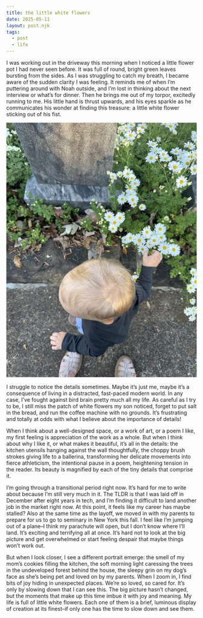 ```yaml
---
title: the little white flowers
date: 2025-05-11
layout: post.njk
tags:
  - post
  - life
---
```


I was working out in the driveway this morning when I noticed a little flower pot I had never seen before. It was full of round, bright green leaves bursting from the sides. As I was struggling to catch my breath, I became aware of the sudden clarity I was feeling. It reminds me of when I’m puttering around with Noah outside, and I’m lost in thinking about the next interview or what’s for dinner. Then he brings me out of my torpor, excitedly running to me. His little hand is thrust upwards, and his eyes sparkle as he communicates his wonder at finding this treasure: a little white flower sticking out of his fist.

<img class="img-post" src="/img/IMG_1285.jpeg" alt="little white flowers">

I struggle to notice the details sometimes. Maybe it’s just me, maybe it’s a consequence of living in a distracted, fast-paced modern world. In any case, I’ve fought against bird brain pretty much all my life. As careful as I try to be, I still miss the patch of white flowers my son noticed, forget to put salt in the bread, and run the coffee machine with no grounds. It’s frustrating and totally at odds with what I believe about the importance of details!

When I think about a well-designed space, or a work of art, or a poem I like, my first feeling is appreciation of the work as a whole. But when I think about why I like it, or what makes it beautiful, it’s all in the details: the kitchen utensils hanging against the wall thoughtfully, the choppy brush strokes giving life to a ballerina, transforming her delicate movements into fierce athleticism, the intentional pause in a poem, heightening tension in the reader. Its beauty is magnified by each of the tiny details that comprise it.

I’m going through a transitional period right now. It’s hard for me to write about because I’m still very much in it. The TLDR is that I was laid off in December after eight years in tech, and I’m finding it difficult to land another job in the market right now. At this point, it feels like my career has maybe stalled? Also at the same time as the layoff, we moved in with my parents to prepare for us to go to seminary in New York this fall. I feel like I’m jumping out of a plane–I think my parachute will open, but I don’t know where I’ll land. It’s exciting and terrifying all at once. It’s hard not to look at the big picture and get overwhelmed or start feeling despair that maybe things won’t work out.

But when I look closer, I see a different portrait emerge: the smell of my mom’s cookies filling the kitchen, the soft morning light caressing the trees in the undeveloped forest behind the house, the sleepy grin on my dog’s face as she’s being pet and loved on by my parents. When I zoom in, I find bits of joy hiding in unexpected places. We’re so loved, so cared for. It’s only by slowing down that I can see this. The big picture hasn’t changed, but the moments that make up this time imbue it with joy and meaning. My life is full of little white flowers. Each one of them is a brief, luminous display of creation at its finest–if only one has the time to slow down and see them.
